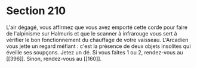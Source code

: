 # Section 210

L'air dégagé, vous affirmez que vous avez emporté cette corde pour faire de l'alpinisme sur Halmuris et que le scanner à infrarouge vous sert à vérifier le bon fonctionnement du chauffage de votre vaisseau. L'Arcadien vous jette un regard méfiant : c'est la présence de deux objets insolites qui éveille ses soupçons. Jetez un dé. Si vous faites 1 ou 2, rendez-vous au [[396]]. Sinon, rendez-vous au [[160]].